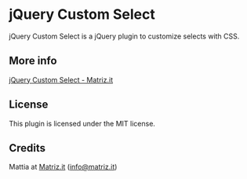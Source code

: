 # jQuery Custom Select

jQuery Custom Select is a jQuery plugin to customize selects with CSS.

## More info

[jQuery Custom Select - Matriz.it](http://www.matriz.it/projects/jquery-custom-select/ "Matriz | Projects | jQuery-Custom-Select")

## License

This plugin is licensed under the MIT license.

## Credits

Mattia at [Matriz.it](http://www.matriz.it/) (info@matriz.it)